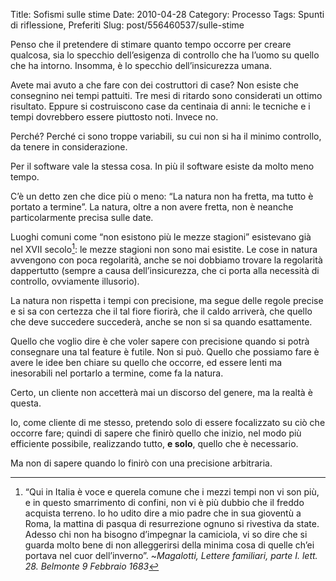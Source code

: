 Title: Sofismi sulle stime
Date: 2010-04-28
Category: Processo
Tags: Spunti di riflessione, Preferiti
Slug: post/556460537/sulle-stime

Penso che il pretendere di stimare quanto tempo occorre per creare qualcosa, sia lo specchio dell’esigenza di controllo che ha l’uomo su quello che ha intorno. Insomma, è lo specchio dell’insicurezza umana.

[insicurezza]: /post/302673888/la-radice-di-tutti-i-difetti-umani-e

Avete mai avuto a che fare con dei costruttori di case? Non esiste che consegnino nei tempi pattuiti. Tre mesi di ritardo sono considerati un ottimo risultato. Eppure si costruiscono case da centinaia di anni: le tecniche e i tempi dovrebbero essere piuttosto noti. Invece no.

Perché? Perché ci sono troppe variabili, su cui non si ha il minimo controllo, da tenere in considerazione.

Per il software vale la stessa cosa. In più il software esiste da molto meno tempo.

C’è un detto zen che dice più o meno: “La natura non ha fretta, ma tutto è portato a termine”. La natura, oltre a non avere fretta, non è neanche particolarmente precisa sulle date.

Luoghi comuni come “non esistono più le mezze stagioni” esistevano già nel XVII secolo[^nota]: le mezze stagioni non sono mai esistite. Le cose in natura avvengono con poca regolarità, anche se noi dobbiamo trovare la regolarità dappertutto (sempre a causa dell’insicurezza, che ci porta alla necessità di controllo, ovviamente illusorio).

La natura non rispetta i tempi con precisione, ma segue delle regole precise e si sa con certezza che il tal fiore fiorirà, che il caldo arriverà, che quello che deve succedere succederà, anche se non si sa quando esattamente.

Quello che voglio dire è che voler sapere con precisione quando si potrà consegnare una tal feature è futile. Non si può. Quello che possiamo fare è avere le idee ben chiare su quello che occorre, ed essere lenti ma inesorabili nel portarlo a termine, come fa la natura.

Certo, un cliente non accetterà mai un discorso del genere, ma la realtà è questa.

Io, come cliente di me stesso, pretendo solo di essere focalizzato su ciò che occorre fare; quindi di sapere che finirò quello che inizio, nel modo più efficiente possibile, realizzando tutto, **e solo**, quello che è necessario.

Ma non di sapere quando lo finirò con una precisione arbitraria.

[^nota]:  “Qui in Italia è voce e querela comune che i mezzi tempi non vi son più, e in questo smarrimento di confini, non vi è più dubbio che il freddo acquista terreno. Io ho udito dire a mio padre che in sua gioventù a Roma, la mattina di pasqua di resurrezione ognuno si rivestiva da state.  Adesso chi non ha bisogno d’impegnar la camiciola, vi so dire che si guarda molto bene di non alleggerirsi della minima cosa di quelle ch’ei portava nel cuor dell’inverno”.  ~*Magalotti, Lettere familiari, parte I. lett. 28. Belmonte 9 Febbraio 1683*
